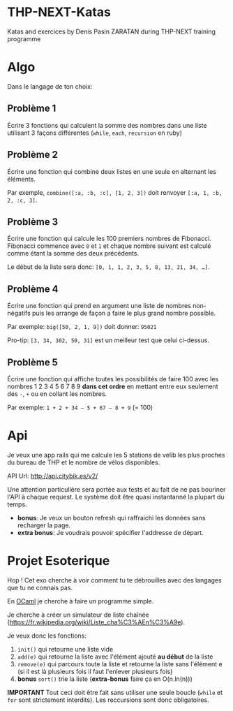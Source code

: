 # THP-NEXT-Katas
Katas and exercices by Denis Pasin ZARATAN during THP-NEXT training programme

# Algo

Dans le langage de ton choix:

## Problème 1
Écrire 3 fonctions qui calculent la somme des nombres dans une liste utilisant 3 façons différentes 
(`while`, `each`, `recursion` en ruby)

## Problème 2
Écrire une fonction qui combine deux listes en une seule en alternant les éléments.

Par exemple, `combine([:a, :b, :c], [1, 2, 3])` doit renvoyer `[:a, 1, :b, 2, :c, 3]`.

## Problème 3
Écrire une fonction qui calcule les 100 premiers nombres de Fibonacci.
Fibonacci commence avec `0` et `1` et chaque nombre suivant est calculé comme étant la somme des deux précédents.

Le début de la liste sera donc: `[0, 1, 1, 2, 3, 5, 8, 13, 21, 34, …]`.

## Problème 4
Écrire une fonction qui prend en argument une liste de nombres non-négatifs puis les arrange de façon a faire le plus grand nombre possible.

Par exemple: `big([50, 2, 1, 9])` doit donner: `95021`

Pro-tip: `[3, 34, 302, 50, 31]` est un meilleur test que celui ci-dessus.


## Problème 5
Écrire une fonction qui affiche toutes les possibilités de faire 100 avec les nombres 1 2 3 4 5 6 7 8 9 **dans cet ordre** 
en mettant entre eux seulement des `-`, `+` ou en collant les nombres.

Par exemple: `1 + 2 + 34 – 5 + 67 – 8 + 9` (= 100)

# Api

Je veux une app rails qui me calcule les 5 stations de velib les plus proches du bureau de THP et le nombre de vélos disponibles.

API Url: http://api.citybik.es/v2/

Une attention particulière sera portée aux tests et au fait de ne pas bouriner l'API à chaque request.
Le système doit être quasi instantanné la plupart du temps.

- **bonus**: Je veux un bouton refresh qui raffraichi les données sans recharger la page.
- **extra bonus**: Je voudrais pouvoir spécifier l'addresse de départ.

# Projet Esoterique

Hop ! Cet exo cherche à voir comment tu te débrouilles avec des langages que tu ne connais pas.

En [OCaml](https://ocaml.org) je cherche à faire un programme simple.

Je cherche à créer un simulateur de liste chaînée (https://fr.wikipedia.org/wiki/Liste_cha%C3%AEn%C3%A9e).

Je veux donc les fonctions:

1) `init()` qui retourne une liste vide
2) `add(e)` qui retourne la liste avec l'élément ajouté **au début** de la liste
3) `remove(e)` qui parcours toute la liste et retourne la liste sans l'élément e (si il est là plusieurs fois il faut l'enlever plusieurs fois)
4) **bonus** `sort()` trie la liste (**extra-bonus** faire ça en O(n.ln(n)))

**IMPORTANT** Tout ceci doit être fait sans utiliser une seule boucle (`while` et `for` sont strictement interdits). 
Les reccursions sont donc obligatoires.
